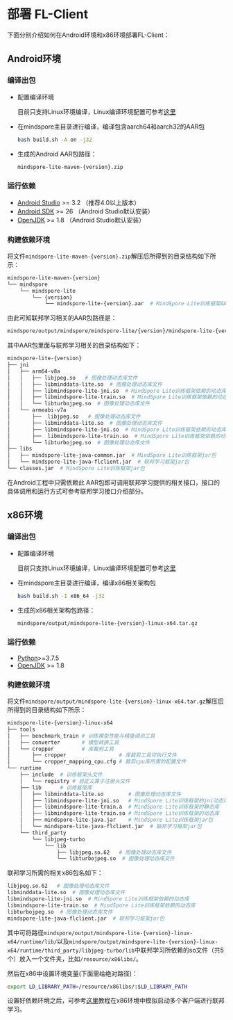 # 部署 FL-Client

下面分别介绍如何在Android环境和x86环境部署FL-Client：

## Android环境

### 编译出包

- 配置编译环境

    目前只支持Linux环境编译，Linux编译环境配置可参考[这里](https://www.mindspore.cn/tutorial/lite/zh-CN/master/use/build.html#linux)

- 在mindspore主目录进行编译，编译包含aarch64和aarch32的AAR包

    ```sh
    bash build.sh -A on -j32
    ```

- 生成的Android AAR包路径：

    ```sh
    mindspore-lite-maven-{version}.zip
    ```

### 运行依赖

- [Android Studio](https://developer.android.google.cn/studio) >= 3.2 （推荐4.0以上版本）
- [Android SDK](https://developer.android.com/studio?hl=zh-cn#cmdline-tools) >= 26 （Android Studio默认安装）
- [OpenJDK](https://openjdk.java.net/install/) >= 1.8 （Android Studio默认安装）

### 构建依赖环境

将文件`mindspore-lite-maven-{version}.zip`解压后所得到的目录结构如下所示：

```sh
mindspore-lite-maven-{version}
└── mindspore
    └── mindspore-lite
        └── {version}
            └── mindspore-lite-{version}.aar  # MindSpore Lite训练框架AAR包
```

由此可知联邦学习相关的AAR包路径是：

```sh
mindspore/output/mindspore/mindspore-lite/{version}/mindspore-lite-{version}.aar
```

其中AAR包里面与联邦学习相关的目录结构如下：

```sh
mindspore-lite-{version}
├── jni
│   ├── arm64-v8a
│   │   ├── libjpeg.so   # 图像处理动态库文件
│   │   ├── libminddata-lite.so  # 图像处理动态库文件
│   │   ├── libmindspore-lite-jni.so  # MindSpore Lite训练框架依赖的动态库
│   │   ├── libmindspore-lite-train.so  # MindSpore Lite训练框架依赖的动态库
│   │   └── libturbojpeg.so  # 图像处理动态库文件
│   └── armeabi-v7a
│       ├──  libjpeg.so   # 图像处理动态库文件
│       ├── libminddata-lite.so  # 图像处理动态库文件
│       ├── libmindspore-lite-jni.so  # MindSpore Lite训练框架依赖的动态库
│       ├──  libmindspore-lite-train.so  # MindSpore Lite训练框架依赖的动态库
│       └── libturbojpeg.so  # 图像处理动态库文件
├── libs
│   ├── mindspore-lite-java-common.jar  # MindSpore Lite训练框架jar包
│   └── mindspore-lite-java-flclient.jar  # 联邦学习框架jar包
└── classes.jar  # MindSpore Lite训练框架jar包
```

在Android工程中只需依赖此 AAR包即可调用联邦学习提供的相关接口，接口的具体调用和运行方式可参考联邦学习接口介绍部分。

## x86环境

### 编译出包

- 配置编译环境

    目前只支持Linux环境编译，Linux编译环境配置可参考[这里](https://www.mindspore.cn/tutorial/lite/zh-CN/master/use/build.html#linux)

- 在mindspore主目录进行编译，编译x86相关架构包

    ```sh
    bash build.sh -I x86_64 -j32
    ```

- 生成的x86相关架构包路径：

    ```sh
    mindspore/output/mindspore-lite-{version}-linux-x64.tar.gz
    ```

### 运行依赖

- [Python](https://www.python.org/downloads/)>=3.7.5
- [OpenJDK](https://openjdk.java.net/install/) >= 1.8

### 构建依赖环境

将文件`mindspore/output/mindspore-lite-{version}-linux-x64.tar.gz`解压后所得到的目录结构如下所示：

```sh
mindspore-lite-{version}-linux-x64
├── tools
│   ├── benchmark_train # 训练模型性能与精度调测工具
│   ├── converter       # 模型转换工具
│   └── cropper         # 库裁剪工具
│       ├── cropper                 # 库裁剪工具可执行文件
│       └── cropper_mapping_cpu.cfg # 裁剪cpu库所需的配置文件
└── runtime
    ├── include  # 训练框架头文件
    │   └── registry # 自定义算子注册头文件
    ├── lib      # 训练框架库
    │   ├── libminddata-lite.so        # 图像处理动态库文件
    │   ├── libmindspore-lite-jni.so   # MindSpore Lite训练框架的jni动态库
    │   ├── libmindspore-lite-train.a  # MindSpore Lite训练框架的静态库
    │   ├── libmindspore-lite-train.so # MindSpore Lite训练框架的动态库
    │   ├── mindspore-lite-java.jar    # MindSpore Lite训练框架jar包
    │   └── mindspore-lite-java-flclient.jar  # 联邦学习框架jar包
    └── third_party
        └── libjpeg-turbo
            └── lib
                ├── libjpeg.so.62   # 图像处理动态库文件
                └── libturbojpeg.so  # 图像处理动态库文件
```

联邦学习所需的相关x86包名如下：

```sh
libjpeg.so.62   # 图像处理动态库文件
libminddata-lite.so  # 图像处理动态库文件
libmindspore-lite-jni.so  # MindSpore Lite训练框架依赖的动态库
libmindspore-lite-train.so  # MindSpore Lite训练框架依赖的动态库
libturbojpeg.so  # 图像处理动态库文件
mindspore-lite-java-flclient.jar  # 联邦学习框架jar包
```

其中可将路径`mindspore/output/mindspore-lite-{version}-linux-x64/runtime/lib/`以及`mindspore/output/mindspore-lite-{version}-linux-x64/runtime/third_party/libjpeg-turbo/lib`中联邦学习所依赖的so文件（共5个）放入一个文件夹，比如`/resource/x86libs/`。

然后在x86中设置环境变量(下面需给绝对路径)：

```sh
export LD_LIBRARY_PATH=/resource/x86libs/:$LD_LIBRARY_PATH
```

设置好依赖环境之后，可参考[这里](https://gitee.com/mindspore/docs/blob/master/docs/mind_fl/source_zh_cn/image_classification_application.md)教程在x86环境中模拟启动多个客户端进行联邦学习。


